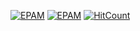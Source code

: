 [![EPAM](https://img.shields.io/badge/Cloud&DevOps%20UA%20Lab%202nd%20Path-Configuration%20Management-green)](./)
[![EPAM](https://img.shields.io/badge/Ansible-Practical%20Tasks-blue)](./)
[![HitCount](https://hits.dwyl.com/HarrierPanels/ansible.svg?style=flat&show=unique)](http://hits.dwyl.com/HarrierPanels/ansible)
<br>
